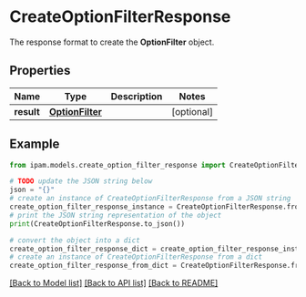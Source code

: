 # CreateOptionFilterResponse

The response format to create the __OptionFilter__ object.

## Properties

Name | Type | Description | Notes
------------ | ------------- | ------------- | -------------
**result** | [**OptionFilter**](OptionFilter.md) |  | [optional] 

## Example

```python
from ipam.models.create_option_filter_response import CreateOptionFilterResponse

# TODO update the JSON string below
json = "{}"
# create an instance of CreateOptionFilterResponse from a JSON string
create_option_filter_response_instance = CreateOptionFilterResponse.from_json(json)
# print the JSON string representation of the object
print(CreateOptionFilterResponse.to_json())

# convert the object into a dict
create_option_filter_response_dict = create_option_filter_response_instance.to_dict()
# create an instance of CreateOptionFilterResponse from a dict
create_option_filter_response_from_dict = CreateOptionFilterResponse.from_dict(create_option_filter_response_dict)
```
[[Back to Model list]](../README.md#documentation-for-models) [[Back to API list]](../README.md#documentation-for-api-endpoints) [[Back to README]](../README.md)


